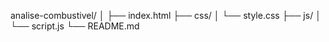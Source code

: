 analise-combustivel/
│
├── index.html
├── css/
│   └── style.css
├── js/
│   └── script.js
└── README.md
